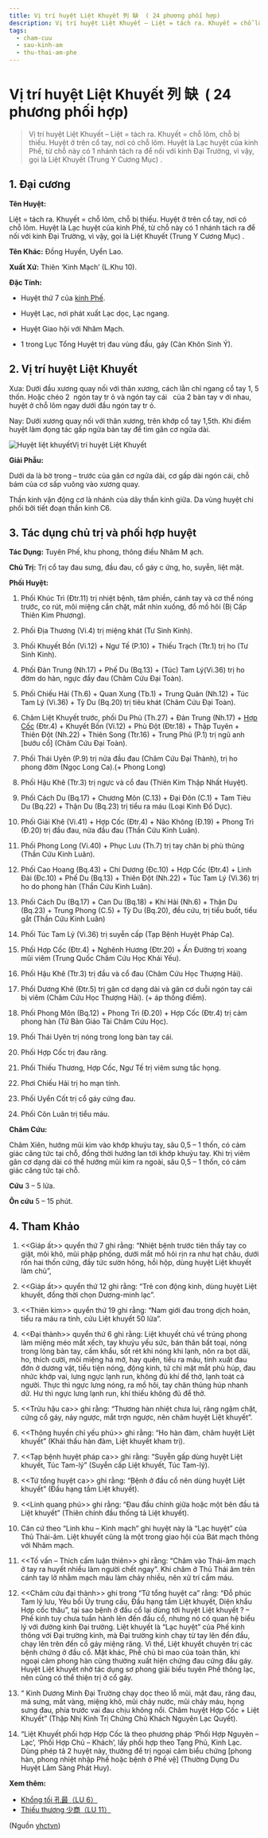 ```yaml
---
title: Vị trí huyệt Liệt Khuyết 列 缺  ( 24 phương phối hợp)
description: Vị trí huyệt Liệt Khuyết – Liệt = tách ra. Khuyết = chỗ lõm, chỗ bị thiếu. Huyệt ở trên cổ tay, nơi có chỗ lõm. Huyệt là Lạc huyệt của kinh Phế, từ chỗ này có 1 nhánh tách ra để nối với kinh Đại Trường, vì vậy, gọi là Liệt Khuyết (Trung Y Cương Mục) .
tags:
  - cham-cuu
  - sau-kinh-am
  - thu-thai-am-phe
---
```


# Vị trí huyệt Liệt Khuyết 列 缺  ( 24 phương phối hợp) 

> Vị trí huyệt Liệt Khuyết – Liệt = tách ra. Khuyết = chỗ lõm, chỗ bị thiếu. Huyệt ở trên cổ tay, nơi có chỗ lõm. Huyệt là Lạc huyệt của kinh Phế, từ chỗ này có 1 nhánh tách ra để nối với kinh Đại Trường, vì vậy, gọi là Liệt Khuyết (Trung Y Cương Mục) .

## **1. Đại cương**

**Tên Huyệt:**

Liệt = tách ra. Khuyết = chỗ lõm, chỗ bị thiếu. Huyệt ở trên cổ tay, nơi có chỗ lõm. Huyệt là Lạc huyệt của kinh Phế, từ chỗ này có 1 nhánh tách ra để nối với kinh Đại Trường, vì vậy, gọi là Liệt Khuyết (Trung Y Cương Mục) .

**Tên Khác:** Đồng Huyền, Uyển Lao.

**Xuất Xứ:** Thiên ‘Kinh Mạch’ (L.Khu 10).

**Đặc Tính:**

+ Huyệt thứ 7 của [kinh Phế](/yhctvn/kinh-thu-thai-am-phe/).

+ Huyệt Lạc, nơi phát xuất Lạc dọc, Lạc ngang.

+ Huyệt Giao hội với Nhâm Mạch.

+ 1 trong Lục Tổng Huyệt trị đau vùng đầu, gáy (Càn Khôn Sinh Ý).

## **2. Vị trí huyệt Liệt Khuyết**

Xưa: Dưới đầu xương quay nối với thân xương, cách lằn chỉ ngang cổ tay 1, 5 thốn. Hoặc chéo 2  ngón tay tr ỏ và ngón tay cái   của 2 bàn tay v ới nhau, huyệt ở chỗ lõm ngay dưới đầu ngón tay tr ỏ.

Nay: Dưới xương quay nối với thân xương, trên khớp cổ tay 1,5th. Khi điểm huyệt làm đọng tác gấp ngửa bàn tay để tìm gân cơ ngửa dài.

![Huyệt liệt khuyết](/imgs/yhctvn/Huyet-liet-khuyet-300x169.jpg)Vị trí huyệt Liệt Khuyết

**Giải Phẫu:**

Dưới da là bờ trong – trước của gân cơ ngửa dài, cơ gấp dài ngón cái, chỗ bám của cơ sấp vuông vào xương quay.

Thần kinh vận động cơ là nhánh của dây thần kinh giữa. Da vùng huyệt chi phối bởi tiết đoạn thần kinh C6.

## **3.** **Tác dụng chủ trị và phối hợp huyệt**

**Tác Dụng:** Tuyên Phế, khu phong, thông điều Nhâm M ạch.

**Chủ Trị:** Trị cổ tay đau sưng, đầu đau, cổ gáy c ứng, ho, suyễn, liệt mặt.

**Phối Huyệt:**

1. Phối Khúc Trì (Đtr.11) trị nhiệt bệnh, tâm phiền, cánh tay và cơ thể nóng trước, co rút, môi miệng cắn chặt, mắt nhìn xuống, đổ mồ hôi (Bị Cấp Thiên Kim Phương).
2. Phối Địa Thương (Vi.4) trị miệng khát (Tư Sinh Kinh).
3. Phối Khuyết Bồn (Vi.12) + Ngư Tế (P.10) + Thiếu Trạch (Ttr.1) trị ho (Tư Sinh Kinh).
4. Phối Đản Trung (Nh.17) + Phế Du (Bq.13) + (Túc) Tam Lý(Vi.36) trị ho đờm do hàn, ngực đầy đau (Châm Cứu Đại Toàn).
5. Phối Chiếu Hải (Th.6) + Quan Xung (Tb.1) + Trung Quản (Nh.12) + Túc Tam Lý (Vi.36) + Tỳ Du (Bq.20) trị tiêu khát (Châm Cứu Đại Toàn).
6. Châm Liệt Khuyết trước, phối Du Phủ (Th.27) + Đản Trung (Nh.17) + [Hợp Cốc](/yhctvn/huyet-hop-coc-%e5%90%88-%e8%b0%b7/) (Đtr.4) + Khuyết Bồn (Vi.12) + Phù Đột (Đtr.18) + Thập Tuyên + Thiên Đột (Nh.22) + Thiên Song (Ttr.16) + Trung Phủ (P.1) trị ngũ anh [bướu cổ] (Châm Cứu Đại Toàn).

7. Phối Thái Uyên (P.9) trị nửa đầu đau (Châm Cứu Đại Thành), trị ho phong đờm (Ngọc Long Ca).(+ Phong Long)
8. Phối Hậu Khê (Ttr.3) trị ngực và cổ đau (Thiên Kim Thập Nhất Huyệt).
9. Phối Cách Du (Bq.17) + Chương Môn (C.13) + Đại Đôn (C.1) + Tam Tiêu Du (Bq.22) + Thận Du (Bq.23) trị tiểu ra máu (Loại Kinh Đồ Dực).
10. Phối Giải Khê (Vi.41) + Hợp Cốc (Đtr.4) + Não Không (Đ.19) + Phong Trì (Đ.20) trị đầu đau, nửa đầu đau (Thần Cứu Kinh Luân).
11. Phối Phong Long (Vi.40) + Phục Lưu (Th.7) trị tay chân bị phù thũng (Thần Cứu Kinh Luân).
12. Phối Cao Hoang (Bq.43) + Chí Dương (Đc.10) + Hợp Cốc (Đtr.4) + Linh Đài (Đc.10) + Phế Du (Bq.13) + Thiên Đột (Nh.22) + Túc Tam Lý (Vi.36) trị ho do phong hàn (Thần Cứu Kinh Luân).
13. Phối Cách Du (Bq.17) + Can Du (Bq.18) + Khí Hải (Nh.6) + Thận Du (Bq.23) + Trung Phong (C.5) + Tỳ Du (Bq.20), đều cứu, trị tiểu buốt, tiểu gắt (Thần Cứu Kinh Luân)

14. Phối Túc Tam Lý (Vi.36) trị suyễn cấp (Tạp Bệnh Huyệt Pháp Ca).
15. Phối Hợp Cốc (Đtr.4) + Nghênh Hương (Đtr.20) + Ấn Đường trị xoang mũi viêm (Trung Quốc Châm Cứu Học Khái Yếu).
16. Phối Hậu Khê (Ttr.3) trị đầu và cổ đau (Châm Cứu Học Thượng Hải).
17. Phối Dương Khê (Đtr.5) trị gân cơ dạng dài và gân cơ duỗi ngón tay cái bị viêm (Châm Cứu Học Thượng Hải). (+ áp thống điểm).
18. Phối Phong Môn (Bq.12) + Phong Trì (Đ.20) + Hợp Cốc (Đtr.4) trị cảm phong hàn (Tứ Bản Giáo Tài Châm Cứu Học).
19. Phối Thái Uyên trị nóng trong long bàn tay cái.
20. Phối Hợp Cốc trị đau răng.
21. Phối Thiếu Thương, Hợp Cốc, Ngư Tế trị viêm sưng tắc họng.
22. Phơi Chiếu Hải trị ho mạn tính.
23. Phối Uyển Cốt trị cổ gáy cứng đau.
24. Phối Côn Luân trị tiểu máu.

**Châm Cứu:**

 Châm Xiên, hướng mũi kim vào khớp khuỷu tay, sâu 0,5 – 1 thốn, có cảm giác căng tức tại chỗ, đồng thời hướng lan tới khớp khuỷu tay. Khi trị viêm gân cơ dạng dài có thể hướng mũi kim ra ngoài, sâu 0,5 – 1 thốn, có cảm giác căng tức tại chỗ.

 **Cứu** 3 – 5 lửa.

 **Ôn cứu** 5 – 15 phút.

## **4. Tham Khảo**

1. <<Giáp ất>> quyển thứ 7 ghi rằng: “Nhiệt bệnh trước tiên thấy tay co giật, môi khô, mũi phập phồng, dưới mắt mồ hôi rịn ra như hạt châu, dưới rốn hai thốn cứng, đầy tức sườn hông, hồi hộp, dùng huyệt Liệt khuyết làm chủ”,

2. <<Giáp ất>> quyển thứ 12 ghi rằng: “Trẻ con động kinh, dùng huyệt Liệt khuyết, đồng thời chọn Dương-minh lạc”.

3. <<Thiên kim>> quyển thứ 19 ghi rằng: “Nam giới đau trong dịch hoàn, tiểu ra máu ra tinh, cứu Liệt khuyết 50 lửa”.

4. <<Đại thành>> quyển thứ 6 ghi rằng: Liệt khuyết chủ về trúng phong làm miệng méo mắt xếch, tay khuỷu yếu sức, bán thân bất toại, nóng trong lòng bàn tay, cấm khẩu, sốt rét khi nóng khi lạnh, nôn ra bọt dãi, ho, thích cười, môi miệng há mở, hay quên, tiểu ra máu, tinh xuất đau đớn ở dương vật, tiểu tiện nóng, động kinh, tứ chi mặt mắt phù húp, đau nhức khớp vai, lưng ngực lạnh run, không đủ khí để thở, lạnh toát cả người. Thực thì ngực lưng nóng, ra mồ hôi, tay chân thũng húp nhanh dữ. Hư thì ngực lưng lạnh run, khí thiếu không đủ để thở.

5. <<Trửu hậu ca>> ghi rằng: “Thương hàn nhiệt chưa lui, răng ngậm chặt, cứng cổ gáy, nảy ngược, mắt trợn ngược, nên châm huyệt Liệt khuyết”.

6. <<Thông huyền chỉ yếu phú>> ghi rằng: “Ho hàn đàm, châm huyệt Liệt khuyết” (Khái thấu hàn đàm, Liệt khuyết kham trị).

7. <<Tạp bệnh huyệt pháp ca>> ghi rằng: “Suyễn gấp dùng huyệt Liệt khuyết, Túc Tam-lý” (Suyễn cấp Liệt khuyết, Túc Tam-lý).

8. <<Tứ tổng huyệt ca>> ghi rằng: “Bệnh ở đầu cổ nên dùng huyệt Liệt khuyết” (Đầu hạng tầm Liệt khuyết).

9. <<Linh quang phú>> ghi rằng: “Đau đầu chính giữa hoặc một bên đầu tả Liệt khuyết” (Thiên chính đầu thống tả Liệt khuyết).

10. Căn cứ theo “Linh khu – Kinh mạch” ghi huyệt này là “Lạc huyệt” của Thủ Thái-âm. Liệt khuyết cũng là một trong giao hội của Bát mạch thông với Nhâm mạch.

11. <<Tố vấn – Thích cấm luận thiên>> ghi rằng: “Châm vào Thái-âm mạch ở tay ra huyết nhiều làm người chết ngay”. Khi châm ở Thủ Thái âm trên cánh tay lở nhằm mạch máu làm chảy nhiều, nên xử trí cầm máu.

12. <<Châm cứu đại thành>> ghi trong “Tứ tổng huyệt ca” rằng: “Đỗ phúc Tam lý lưu, Yêu bối Ủy trung cầu, Đầu hạng tầm Liệt khuyết, Diện khẩu Hợp cốc thâu”, tại sao bệnh ở đầu cổ lại dùng tới huyệt Liệt khuyết ? – Phế kinh tuy chưa tuần hành lên đến đầu cổ, nhưng nó có quan hệ biểu lý với đường kinh Đại trường. Liệt khuyết là “Lạc huyệt” của Phế kinh thông với Đại trường kinh, mà Đại trường kinh chạy từ tay lên đến đầu, chạy lên trên đến cổ gáy miệng răng. Vì thế, Liệt khuyết chuyên trị các bệnh chứng ở đầu cổ. Mặt khác, Phế chủ bì mao của toàn thân, khi ngoại cảm phong hàn cũng thường xuất hiện chứng đau cứng đầu gáy. Huyệt Liệt khuyết nhờ tác dụng sơ phong giải biểu tuyên Phế thông lạc, nên cũng có thể thiện trị ở cổ gáy.

13. “ Kinh Dương Minh Đại Trường chạy dọc theo lỗ mũi, mặt đau, răng đau, má sưng, mắt vàng, miệng khô, mũi chảy nước, mũi chảy máu, họng sưng đau, phía trước vai đau chịu không nổi. Châm huyệt Hợp Cốc + Liệt Khuyết” (Thập Nhị Kinh Trị Chứng Chủ Khách Nguyên Lạc Quyết).

14. “Liệt Khuyết phối hợp Hợp Cốc là theo phương pháp ‘Phối Hợp Nguyên – Lạc’, ‘Phối Hợp Chủ – Khách’, lấy phối hợp theo Tạng Phủ, Kinh Lạc. Dùng phép tả 2 huyệt này, thường để trị ngoại cảm biểu chứng [phong hàn, phong nhiệt nhập Phế hoặc bệnh ở Phế vệ] (Thường Dụng Du Huyệt Lâm Sàng Phát Huy).

**Xem thêm:**

* [Khổng tối 孔最（LU 6）](/yhctvn/huyet-khong-toi-%e5%ad%94-%e6%9c%80/)
* [Thiếu thương 少商（LU 11）](/yhctvn/huyet-thieu-thuong/)

(Nguồn <a href="https://yhctvn.com/huyet-liet-khuyet-列-缺/" target="_blank">yhctvn</a>)
